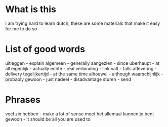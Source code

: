 # What is this
I am trying hard to learn dutch, these are some materials that make it easy for me to do so

# List of good words
uitleggen - explain
algemeen - generally
aangezien - since
uberhaupt - at all
eigenlijk - actually
echte - real
verbinding - link
valt - falls
aflevering - delivery
tegelijkertijd - at the same time
alhoewel - although
waarschijnlijk - probably
gewoon - just
nadeel - disadvantage
sturen - send

# Phrases
veel zin hebben - make a lot of sense
moet het allemaal kunnen je bent gewoon - it should be all you are used to
